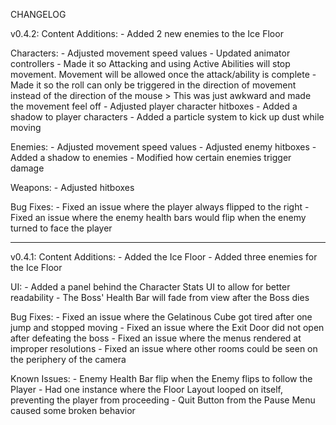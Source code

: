 CHANGELOG

v0.4.2:
  Content Additions:
     - Added 2 new enemies to the Ice Floor

  Characters: 
  	- Adjusted movement speed values
	- Updated animator controllers
	- Made it so Attacking and using Active Abilities will stop movement. Movement will be allowed once the attack/ability is complete
	- Made it so the roll can only be triggered in the direction of movement instead of the direction of the mouse
	  > This was just awkward and made the movement feel off
     - Adjusted player character hitboxes
     - Added a shadow to player characters
     - Added a particle system to kick up dust while moving

  Enemies: 
     - Adjusted movement speed values
     - Adjusted enemy hitboxes
     - Added a shadow to enemies
     - Modified how certain enemies trigger damage

  Weapons:
     - Adjusted hitboxes


  Bug Fixes:
	- Fixed an issue where the player always flipped to the right
	- Fixed an issue where the enemy health bars would flip when the enemy turned to face the player

-----------------------------------------------------------------

v0.4.1:
  Content Additions:
	- Added the Ice Floor
	- Added three enemies for the Ice Floor

  UI:
	- Added a panel behind the Character Stats UI to allow for better readability
	- The Boss' Health Bar will fade from view after the Boss dies

  Bug Fixes:
	- Fixed an issue where the Gelatinous Cube got tired after one jump and stopped moving
	- Fixed an issue where the Exit Door did not open after defeating the boss
	- Fixed an issue where the menus rendered at improper resolutions
	- Fixed an issue where other rooms could be seen on the periphery of the camera

  Known Issues:
	- Enemy Health Bar flip when the Enemy flips to follow the Player
	- Had one instance where the Floor Layout looped on itself, preventing the player from proceeding
	- Quit Button from the Pause Menu caused some broken behavior
	